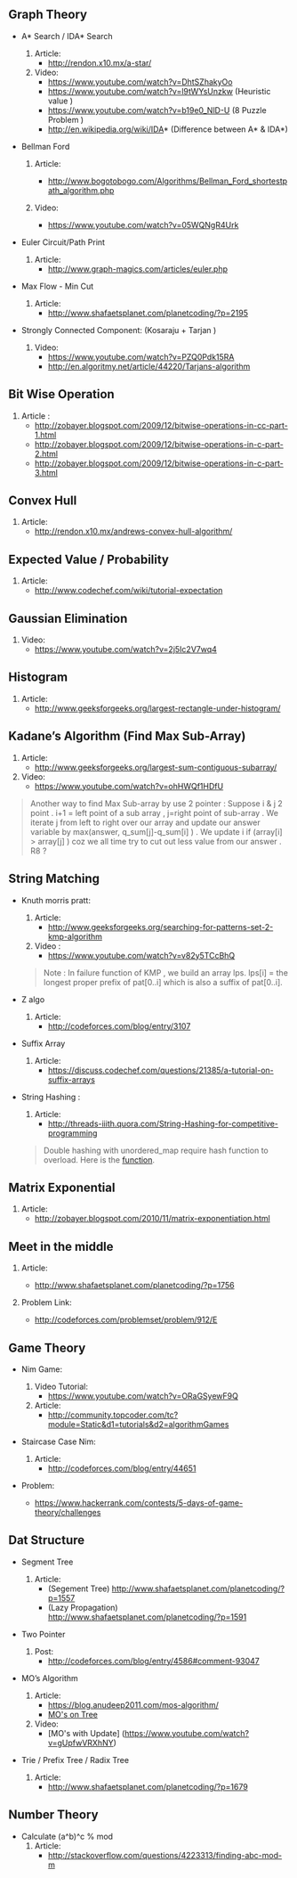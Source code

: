 ## Graph Theory
* A* Search / IDA* Search
	1. Article:
		* http://rendon.x10.mx/a-star/
	2. Video:
		* https://www.youtube.com/watch?v=DhtSZhakyOo
		* https://www.youtube.com/watch?v=l9tWYsUnzkw (Heuristic value )
		* https://www.youtube.com/watch?v=b19e0_NlD-U (8 Puzzle Problem ) 
		* http://en.wikipedia.org/wiki/IDA* (Difference between A* & IDA*)

* Bellman Ford 
	1. Article:
		* http://www.bogotobogo.com/Algorithms/Bellman_Ford_shortestpath_algorithm.php

	2. Video:
		* https://www.youtube.com/watch?v=05WQNgR4Urk

* Euler Circuit/Path Print
	1. Article:
		* http://www.graph-magics.com/articles/euler.php
		
* Max Flow - Min Cut
	1. Article:
		* http://www.shafaetsplanet.com/planetcoding/?p=2195

* Strongly Connected Component: (Kosaraju + Tarjan )
	1. Video:
		* https://www.youtube.com/watch?v=PZQ0Pdk15RA  
		* http://en.algoritmy.net/article/44220/Tarjans-algorithm

## Bit Wise Operation 
1. Article :
   	* http://zobayer.blogspot.com/2009/12/bitwise-operations-in-cc-part-1.html
   	* http://zobayer.blogspot.com/2009/12/bitwise-operations-in-c-part-2.html
   	* http://zobayer.blogspot.com/2009/12/bitwise-operations-in-c-part-3.html

## Convex Hull
1. Article:
   	* http://rendon.x10.mx/andrews-convex-hull-algorithm/

## Expected Value / Probability
1. Article:
	* http://www.codechef.com/wiki/tutorial-expectation 

## Gaussian Elimination
1. Video:
  	* https://www.youtube.com/watch?v=2j5Ic2V7wq4

## Histogram 
1. Article:
	* http://www.geeksforgeeks.org/largest-rectangle-under-histogram/

## Kadane’s Algorithm (Find Max Sub-Array)
1. Article:
	* http://www.geeksforgeeks.org/largest-sum-contiguous-subarray/
2. Video:
	* https://www.youtube.com/watch?v=ohHWQf1HDfU
> Another way to find Max Sub-array by use 2 pointer : Suppose i & j 2 point . i+1 = left point of a sub array , j=right point of sub-array . We iterate j from left to right over our array and update our answer variable by max(answer, q_sum[j]-q_sum[i] ) . We update i if (array[i] > array[j] ) coz we all time try to cut out less value from our answer . R8 ?

## String Matching
* Knuth morris pratt:
	1. Article:
	    *  http://www.geeksforgeeks.org/searching-for-patterns-set-2-kmp-algorithm
	2. Video :
		* https://www.youtube.com/watch?v=v82y5TCcBhQ
	> Note : In failure function of KMP , we build an array lps. lps[i] = the longest proper prefix of pat[0..i] which is also a suffix of pat[0..i].


* Z algo
	1. Article:
		* http://codeforces.com/blog/entry/3107

* Suffix Array
	1. Article:
		* https://discuss.codechef.com/questions/21385/a-tutorial-on-suffix-arrays

* String Hashing :
	1. Article:
		* http://threads-iiith.quora.com/String-Hashing-for-competitive-programming 
	> Double hashing with unordered_map require hash function to overload. Here is the [function](https://github.com/Kimbbakar/Contest-Resource/blob/master/String/Template/Unorderd%20map%20with%20pair%20.cpp).

## Matrix Exponential
1. Article:
	* http://zobayer.blogspot.com/2010/11/matrix-exponentiation.html

## Meet in the middle
1. Article:
	* http://www.shafaetsplanet.com/planetcoding/?p=1756

2. Problem Link:
	* http://codeforces.com/problemset/problem/912/E

## Game Theory 
* Nim Game:
	1. Video Tutorial:
		* https://www.youtube.com/watch?v=ORaGSyewF9Q
	2. Article:
		* http://community.topcoder.com/tc?module=Static&d1=tutorials&d2=algorithmGames

* Staircase Case Nim:
	1. Article:
		* http://codeforces.com/blog/entry/44651
* Problem:
	* https://www.hackerrank.com/contests/5-days-of-game-theory/challenges

## Dat Structure
* Segment Tree 
	1. Article:
		* (Segement Tree) http://www.shafaetsplanet.com/planetcoding/?p=1557
		* (Lazy Propagation) http://www.shafaetsplanet.com/planetcoding/?p=1591

 
* Two Pointer 
	1. Post:
		* http://codeforces.com/blog/entry/4586#comment-93047


* MO’s Algorithm
	1. Article:
		* https://blog.anudeep2011.com/mos-algorithm/
		* [MO's on Tree]( http://codeforces.com/blog/entry/43230)
	2. Video:
		* [MO's with Update] (https://www.youtube.com/watch?v=gUpfwVRXhNY)

* Trie / Prefix Tree / Radix Tree
	1. Article:
		* http://www.shafaetsplanet.com/planetcoding/?p=1679


## Number Theory 
* Calculate (a^b)^c % mod 
	1. Article:
		* http://stackoverflow.com/questions/4223313/finding-abc-mod-m




